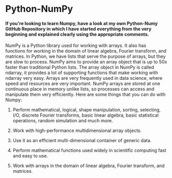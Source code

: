 # Python-NumPy
#### If you're looking to learn Numpy, have a look at my own Python-Numy GitHub Repository in which I have started everything from the very beginning and explained clearly using the appropriate comments.

NumPy is a Python library used for working with arrays. It also has functions for working in the domain of linear algebra, Fourier transform, and matrices. In Python, we have lists that serve the purpose of arrays, but they are slow to process. NumPy aims to provide an array object that is up to 50x faster than traditional Python lists. The array object in NumPy is called ndarray, it provides a lot of supporting functions that make working with ndarray very easy. Arrays are very frequently used in data science, where speed and resources are very important. NumPy arrays are stored at one continuous place in memory unlike lists, so processes can access and manipulate them very efficiently.
Here are some things that you can do with Numpy:

1) Perform mathematical, logical, shape manipulation, sorting, selecting, I/O, discrete Fourier transforms, basic linear algebra, basic statistical operations, random simulation and much more.

2) Work with high-performance multidimensional array objects.

3) Use it as an efficient multi-dimensional container of generic data.

4) Perform mathematical functions used widely in scientific computing fast and easy to use.

5) Work with arrays in the domain of linear algebra, Fourier transform, and matrices.

